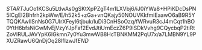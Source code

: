 $START$JuOo1KCSu5LtlwAs0gSKtXpPZgT4m1LXVbj6/iJ0iYWa8+HPiKDcDsPN5ICgEI2Bhfrh2kpWw/E/h52k5+zGa+vnQKajy50NOUVKkfmiEaawO6aB9R5YTQQKAwIlSnNs0G7UIrXFeyl6tjbuk/IuDi3CnHSoOzq/fWRvuR3cJ4mCqt1hBO0YtH6bfsNiGwMvEjVzyYJpFaf2EvdJtiUrnEczZ6P9lSDkVvhg9CQycbqP2tiRtZoVIRULJAVYpK6IGkmn7y0Yu3mwWB8HcTBNKMM2PqU7x/a7LMBN9YL9PXUZRawU6QnDjOq28lfIzwJf$END$